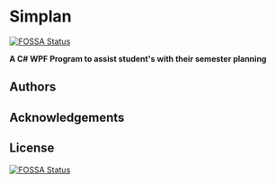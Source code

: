 # Simplan
[![FOSSA Status](https://app.fossa.com/api/projects/git%2Bgithub.com%2Fblue-1ms%2FSimplan.svg?type=shield)](https://app.fossa.com/projects/git%2Bgithub.com%2Fblue-1ms%2FSimplan?ref=badge_shield)

<p>
    <b>A C# WPF Program to assist student's with their semester planning </b>
</p>

## Authors

## Acknowledgements

## License


[![FOSSA Status](https://app.fossa.com/api/projects/git%2Bgithub.com%2Fblue-1ms%2FSimplan.svg?type=large)](https://app.fossa.com/projects/git%2Bgithub.com%2Fblue-1ms%2FSimplan?ref=badge_large)